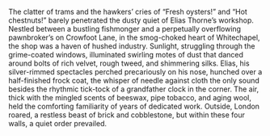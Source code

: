 The clatter of trams and the hawkers’ cries of “Fresh oysters!” and “Hot chestnuts!” barely penetrated the dusty quiet of Elias Thorne’s workshop.  Nestled between a bustling fishmonger and a perpetually overflowing pawnbroker’s on Crowfoot Lane, in the smog-choked heart of Whitechapel, the shop was a haven of hushed industry.  Sunlight, struggling through the grime-coated windows, illuminated swirling motes of dust that danced around bolts of rich velvet, rough tweed, and shimmering silks.  Elias, his silver-rimmed spectacles perched precariously on his nose, hunched over a half-finished frock coat, the whisper of needle against cloth the only sound besides the rhythmic tick-tock of a grandfather clock in the corner.  The air, thick with the mingled scents of beeswax, pipe tobacco, and aging wool, held the comforting familiarity of years of dedicated work.  Outside, London roared, a restless beast of brick and cobblestone, but within these four walls, a quiet order prevailed.
